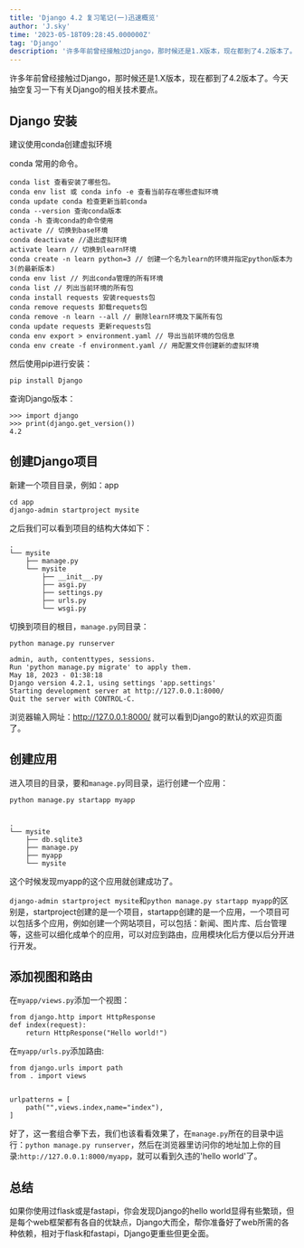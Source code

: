 ```yaml
---
title: 'Django 4.2 复习笔记(一)迅速概览'
author: 'J.sky'
time: '2023-05-18T09:28:45.000000Z'
tag: 'Django'
description: '许多年前曾经接触过Django，那时候还是1.X版本，现在都到了4.2版本了。今天抽空复习一下有关Django的相关技术要点。'
---
```


许多年前曾经接触过Django，那时候还是1.X版本，现在都到了4.2版本了。今天抽空复习一下有关Django的相关技术要点。

## Django 安装

建议使用conda创建虚拟环境

conda 常用的命令。

    conda list 查看安装了哪些包。
    conda env list 或 conda info -e 查看当前存在哪些虚拟环境
    conda update conda 检查更新当前conda
    conda --version 查询conda版本
    conda -h 查询conda的命令使用
    activate // 切换到base环境
    conda deactivate //退出虚拟环境
    activate learn // 切换到learn环境
    conda create -n learn python=3 // 创建一个名为learn的环境并指定python版本为3(的最新版本)
    conda env list // 列出conda管理的所有环境
    conda list // 列出当前环境的所有包
    conda install requests 安装requests包
    conda remove requests 卸载requets包
    conda remove -n learn --all // 删除learn环境及下属所有包
    conda update requests 更新requests包
    conda env export > environment.yaml // 导出当前环境的包信息
    conda env create -f environment.yaml // 用配置文件创建新的虚拟环境

然后使用pip进行安装：

    pip install Django

查询Django版本：

    >>> import django
    >>> print(django.get_version())
    4.2

## 创建Django项目

新建一个项目目录，例如：app

    cd app
    django-admin startproject mysite


之后我们可以看到项目的结构大体如下：

    .
    └── mysite
        ├── manage.py
        └── mysite
            ├── __init__.py
            ├── asgi.py
            ├── settings.py
            ├── urls.py
            └── wsgi.py



切换到项目的根目，`manage.py`同目录：

    python manage.py runserver

    admin, auth, contenttypes, sessions.
    Run 'python manage.py migrate' to apply them.
    May 18, 2023 - 01:38:18
    Django version 4.2.1, using settings 'app.settings'
    Starting development server at http://127.0.0.1:8000/
    Quit the server with CONTROL-C.

浏览器输入网址：http://127.0.0.1:8000/ 就可以看到Django的默认的欢迎页面了。

## 创建应用

进入项目的目录，要和`manage.py`同目录，运行创建一个应用：

    python manage.py startapp myapp


    .
    └── mysite
        ├── db.sqlite3
        ├── manage.py
        ├── myapp
        └── mysite

这个时候发现myapp的这个应用就创建成功了。

`django-admin startproject mysite`和`python manage.py startapp myapp`的区别是，startproject创建的是一个项目，startapp创建的是一个应用，一个项目可以包括多个应用，例如创建一个网站项目，可以包括：新闻、图片库、后台管理等，这些可以细化成单个的应用，可以对应到路由，应用模块化后方便以后分开进行开发。

## 添加视图和路由

在`myapp/views.py`添加一个视图：

    from django.http import HttpResponse
    def index(request):
        return HttpResponse("Hello world!")

在`myapp/urls.py`添加路由:

    from django.urls import path
    from . import views


    urlpatterns = [
        path("",views.index,name="index"),
    ]

好了，这一套组合拳下去，我们也该看看效果了，在`manage.py`所在的目录中运行：`python manage.py runserver`，然后在浏览器里访问你的地址加上你的目录:`http://127.0.0.1:8000/myapp`，就可以看到久违的'hello world'了。

## 总结

如果你使用过flask或是fastapi，你会发现Django的hello world显得有些繁琐，但是每个web框架都有各自的优缺点，Django大而全，帮你准备好了web所需的各种依赖，相对于flask和fastapi，Django更重些但更全面。
